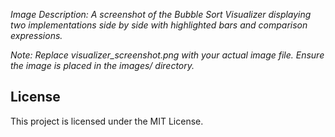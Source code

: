 
*Image Description: A screenshot of the Bubble Sort Visualizer displaying two implementations side by side with highlighted bars and comparison expressions.*

*Note: Replace visualizer_screenshot.png with your actual image file. Ensure the image is placed in the images/ directory.*

## License

This project is licensed under the MIT License.
